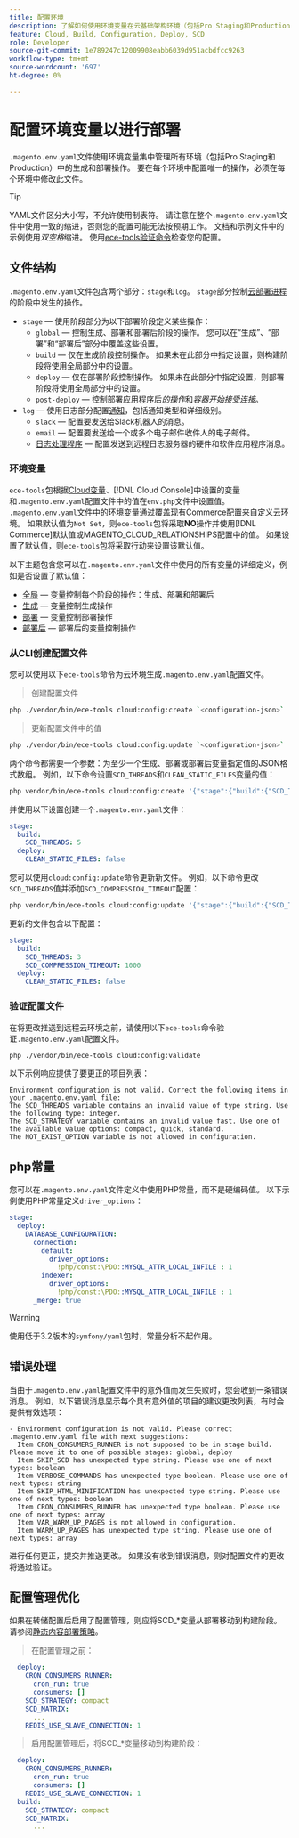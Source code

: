 ```yaml
---
title: 配置环境
description: 了解如何使用环境变量在云基础架构环境（包括Pro Staging和Production）上跨所有Commerce配置构建和部署操作。
feature: Cloud, Build, Configuration, Deploy, SCD
role: Developer
source-git-commit: 1e789247c12009908eabb6039d951acbdfcc9263
workflow-type: tm+mt
source-wordcount: '697'
ht-degree: 0%

---
```


# 配置环境变量以进行部署

`.magento.env.yaml`文件使用环境变量集中管理所有环境（包括Pro Staging和Production）中的生成和部署操作。 要在每个环境中配置唯一的操作，必须在每个环境中修改此文件。

>[!TIP]
>
>YAML文件区分大小写，不允许使用制表符。 请注意在整个`.magento.env.yaml`文件中使用一致的缩进，否则您的配置可能无法按预期工作。 文档和示例文件中的示例使用&#x200B;_双空格_&#x200B;缩进。 使用[ece-tools验证命令](#validate-configuration-file)检查您的配置。

## 文件结构

`.magento.env.yaml`文件包含两个部分：`stage`和`log`。 `stage`部分控制[云部署进程](../deploy/process.md)的阶段中发生的操作。

- `stage` — 使用阶段部分为以下部署阶段定义某些操作：
   - `global` — 控制生成、部署和部署后阶段的操作。 您可以在“生成”、“部署”和“部署后”部分中覆盖这些设置。
   - `build` — 仅在生成阶段控制操作。 如果未在此部分中指定设置，则构建阶段将使用全局部分中的设置。
   - `deploy` — 仅在部署阶段控制操作。 如果未在此部分中指定设置，则部署阶段将使用全局部分中的设置。
   - `post-deploy` — 控制部署应用程序后&#x200B;_的操作_&#x200B;和&#x200B;_容器开始接受连接_。
- `log` — 使用日志部分配置[通知](set-up-notifications.md)，包括通知类型和详细级别。
   - `slack` — 配置要发送给Slack机器人的消息。
   - `email` — 配置要发送给一个或多个电子邮件收件人的电子邮件。
   - [日志处理程序](log-handlers.md) — 配置发送到远程日志服务器的硬件和软件应用程序消息。

### 环境变量

`ece-tools`包根据[Cloud变量](variables-cloud.md)、[!DNL Cloud Console]中设置的变量和`.magento.env.yaml`配置文件中的值在`env.php`文件中设置值。 `.magento.env.yaml`文件中的环境变量通过覆盖现有Commerce配置来自定义云环境。 如果默认值为`Not Set`，则`ece-tools`包将采取&#x200B;**NO**&#x200B;操作并使用[!DNL Commerce]默认值或MAGENTO_CLOUD_RELATIONSHIPS配置中的值。 如果设置了默认值，则`ece-tools`包将采取行动来设置该默认值。

以下主题包含您可以在`.magento.env.yaml`文件中使用的所有变量的详细定义，例如是否设置了默认值：

- [全局](variables-global.md) — 变量控制每个阶段的操作：生成、部署和部署后
- [生成](variables-build.md) — 变量控制生成操作
- [部署](variables-deploy.md) — 变量控制部署操作
- [部署后](variables-post-deploy.md) — 部署后的变量控制操作

### 从CLI创建配置文件

您可以使用以下`ece-tools`命令为云环境生成`.magento.env.yaml`配置文件。

>创建配置文件

```bash
php ./vendor/bin/ece-tools cloud:config:create `<configuration-json>`
```

>更新配置文件中的值

```bash
php ./vendor/bin/ece-tools cloud:config:update `<configuration-json>`
```

两个命令都需要一个参数：为至少一个生成、部署或部署后变量指定值的JSON格式数组。 例如，以下命令设置`SCD_THREADS`和`CLEAN_STATIC_FILES`变量的值：

```bash
php vendor/bin/ece-tools cloud:config:create '{"stage":{"build":{"SCD_THREADS":5}, "deploy":{"CLEAN_STATIC_FILES":false}}}'
```

并使用以下设置创建一个`.magento.env.yaml`文件：

```yaml
stage:
  build:
    SCD_THREADS: 5
  deploy:
    CLEAN_STATIC_FILES: false
```

您可以使用`cloud:config:update`命令更新新文件。 例如，以下命令更改`SCD_THREADS`值并添加`SCD_COMPRESSION_TIMEOUT`配置：

```bash
php vendor/bin/ece-tools cloud:config:update '{"stage":{"build":{"SCD_THREADS":3, "SCD_COMPRESSION_TIMEOUT":1000}}}'
```

更新的文件包含以下配置：

```yaml
stage:
  build:
    SCD_THREADS: 3
    SCD_COMPRESSION_TIMEOUT: 1000
  deploy:
    CLEAN_STATIC_FILES: false
```

### 验证配置文件

在将更改推送到远程云环境之前，请使用以下`ece-tools`命令验证`.magento.env.yaml`配置文件。

```bash
php ./vendor/bin/ece-tools cloud:config:validate
```

以下示例响应提供了要更正的项目列表：

```
Environment configuration is not valid. Correct the following items in your .magento.env.yaml file:
The SCD_THREADS variable contains an invalid value of type string. Use the following type: integer.
The SCD_STRATEGY variable contains an invalid value fast. Use one of the available value options: compact, quick, standard.
The NOT_EXIST_OPTION variable is not allowed in configuration.
```

## php常量

您可以在`.magento.env.yaml`文件定义中使用PHP常量，而不是硬编码值。 以下示例使用PHP常量定义`driver_options`：

```yaml
stage:
  deploy:
    DATABASE_CONFIGURATION:
      connection:
        default:
          driver_options:
            !php/const:\PDO::MYSQL_ATTR_LOCAL_INFILE : 1
        indexer:
          driver_options:
            !php/const:\PDO::MYSQL_ATTR_LOCAL_INFILE : 1
      _merge: true
```

>[!WARNING]
>
>使用低于3.2版本的`symfony/yaml`包时，常量分析不起作用。

## 错误处理

当由于`.magento.env.yaml`配置文件中的意外值而发生失败时，您会收到一条错误消息。 例如，以下错误消息显示每个具有意外值的项目的建议更改列表，有时会提供有效选项：

```
- Environment configuration is not valid. Please correct .magento.env.yaml file with next suggestions:
  Item CRON_CONSUMERS_RUNNER is not supposed to be in stage build. Please move it to one of possible stages: global, deploy
  Item SKIP_SCD has unexpected type string. Please use one of next types: boolean
  Item VERBOSE_COMMANDS has unexpected type boolean. Please use one of next types: string
  Item SKIP_HTML_MINIFICATION has unexpected type string. Please use one of next types: boolean
  Item CRON_CONSUMERS_RUNNER has unexpected type boolean. Please use one of next types: array
  Item VAR_WARM_UP_PAGES is not allowed in configuration.
  Item WARM_UP_PAGES has unexpected type string. Please use one of next types: array
```

进行任何更正，提交并推送更改。 如果没有收到错误消息，则对配置文件的更改将通过验证。

## 配置管理优化

如果在转储配置后启用了配置管理，则应将SCD_*变量从部署移动到构建阶段。 请参阅[静态内容部署策略](../deploy/static-content.md)。

>在配置管理之前：

```yaml
  deploy:
    CRON_CONSUMERS_RUNNER:
      cron_run: true
      consumers: []
    SCD_STRATEGY: compact
    SCD_MATRIX:
      ...
    REDIS_USE_SLAVE_CONNECTION: 1
```

>启用配置管理后，将SCD_*变量移动到构建阶段：

```yaml
  deploy:
    CRON_CONSUMERS_RUNNER:
      cron_run: true
      consumers: []
    REDIS_USE_SLAVE_CONNECTION: 1
  build:
    SCD_STRATEGY: compact
    SCD_MATRIX:
      ...
```
